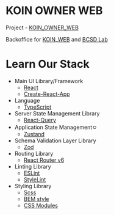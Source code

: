 # KOIN OWNER WEB

Project - [KOIN_OWNER_WEB](https://github.com/BCSDLab/KOIN_OWNER_WEB)

Backoffice for [KOIN_WEB](https://koreatech.in/) and [BCSD Lab](https://bcsdlab.com/)

# Learn Our Stack

- Main UI Library/Framework
  - [React](https://reactjs.org/docs/hello-world.html)
  - [Create-React-App](https://create-react-app.dev/)
- Language
  - [TypeScript](https://github.com/typescript-cheatsheets/react)
- Server State Management Library
  - [React-Query](https://react-query-v3.tanstack.com)
- Application State Managementㅇ
  - [Zustand](https://github.com/pmndrs/zustand)
- Schema Validation Layer Library
  - [Zod](https://zod.dev)
- Routing Library
  - [React Router v6](https://reactrouter.com/docs/en/v6/getting-started/tutorial)
- Linting Library
  - [ESLint](https://eslint.org/docs/latest/user-guide/getting-started)
  - [StyleLint](https://stylelint.io/)
- Styling Library
  - [Scss](https://sass-lang.com/guide)
  - [BEM style](http://getbem.com/introduction/)
  - [CSS Modules](https://github.com/css-modules/css-modules)
